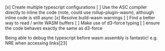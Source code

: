 [x] Create multiple typescript configurations
[ ] Use the ASC compiler directly to inline the code (note, could use rollup-plugin-wasm), although inline code is still async
[x] Resolve build-wasm warnings
[ ] Find a better way to read / write WASM buffers
[ ] Make use of d3-force typing
[ ] ensure the code behaves exactly the same as d3-force

Being able to debug the typescript before wasm assembly is fantastic! e.g. NRE when accessing links[23]